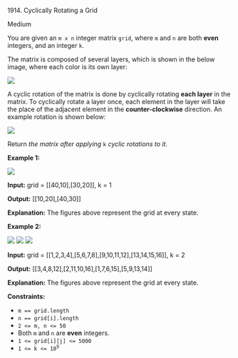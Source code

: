 1914\. Cyclically Rotating a Grid

Medium

You are given an `m x n` integer matrix `grid`, where `m` and `n` are both **even** integers, and an integer `k`.

The matrix is composed of several layers, which is shown in the below image, where each color is its own layer:

![](https://assets.leetcode.com/uploads/2021/06/10/ringofgrid.png)

A cyclic rotation of the matrix is done by cyclically rotating **each layer** in the matrix. To cyclically rotate a layer once, each element in the layer will take the place of the adjacent element in the **counter-clockwise** direction. An example rotation is shown below:

![](https://assets.leetcode.com/uploads/2021/06/22/explanation_grid.jpg)

Return _the matrix after applying_ `k` _cyclic rotations to it_.

**Example 1:**

![](https://assets.leetcode.com/uploads/2021/06/19/rod2.png)

**Input:** grid = [[40,10],[30,20]], k = 1

**Output:** [[10,20],[40,30]]

**Explanation:** The figures above represent the grid at every state.

**Example 2:**

**![](https://assets.leetcode.com/uploads/2021/06/10/ringofgrid5.png)** **![](https://assets.leetcode.com/uploads/2021/06/10/ringofgrid6.png)** **![](https://assets.leetcode.com/uploads/2021/06/10/ringofgrid7.png)**

**Input:** grid = [[1,2,3,4],[5,6,7,8],[9,10,11,12],[13,14,15,16]], k = 2

**Output:** [[3,4,8,12],[2,11,10,16],[1,7,6,15],[5,9,13,14]]

**Explanation:** The figures above represent the grid at every state.

**Constraints:**

*   `m == grid.length`
*   `n == grid[i].length`
*   `2 <= m, n <= 50`
*   Both `m` and `n` are **even** integers.
*   `1 <= grid[i][j] <= 5000`
*   <code>1 <= k <= 10<sup>9</sup></code>
